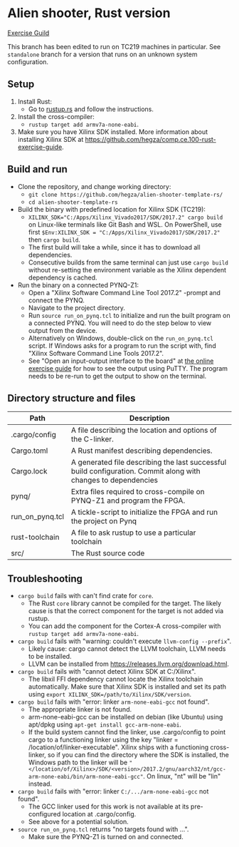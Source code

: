 # Alien shooter, Rust version

[Exercise Guild](git@github.com:trinhgiahuy/alien-shooter-template-rs.git)

This branch has been edited to run on TC219 machines in particular. See `standalone` branch for a version that runs on an unknown system configuration.

## Setup

1. Install Rust:
    - Go to [rustup.rs](https://rustup.rs/) and follow the instructions.
2. Install the cross-compiler:
    - `rustup target add armv7a-none-eabi`.
3. Make sure you have Xilinx SDK installed. More information about installing Xilinx SDK at https://github.com/hegza/comp.ce.100-rust-exercise-guide.

## Build and run
- Clone the repository, and change working directory:
    - `git clone https://github.com/hegza/alien-shooter-template-rs/`
    - `cd alien-shooter-template-rs`
- Build the binary with predefined location for Xilinx SDK (TC219):
    - `XILINX_SDK="C:/Apps/Xilinx_Vivado2017/SDK/2017.2" cargo build` on Linux-like terminals like Git Bash and WSL. On PowerShell, use first `$Env:XILINX_SDK = "C:/Apps/Xilinx_Vivado2017/SDK/2017.2"` then `cargo build`.
    - The first build will take a while, since it has to download all dependencies.
    - Consecutive builds from the same terminal can just use `cargo build` without re-setting the environment variable as the Xilinx dependent dependency is cached.
- Run the binary on a connected PYNQ-Z1:
    - Open a "Xilinx Software Command Line Tool 2017.2" -prompt and connect the PYNQ.
    - Navigate to the project directory.
    - Run `source run_on_pynq.tcl` to initialize and run the built program on a connected PYNQ. You will need to do the step below to view output from the device.
    - Alternatively on Windows, double-click on the `run_on_pynq.tcl` script. If Windows asks for a program to run the script with, find "Xilinx Software Command Line Tools 2017.2".
    - See "Open an input-output interface to the board" at [the online exercise guide](https://github.com/hegza/comp.ce.100-rust-exercise-guide/blob/master/src/2_build-and-run.md) for how to see the output using PuTTY. The program needs to be re-run to get the output to show on the terminal.

## Directory structure and files

| Path            | Description                                                                                                    |
|-----------------|----------------------------------------------------------------------------------------------------------------|
| .cargo/config   | A file describing the location and options of the C-linker.                                                    |
| Cargo.toml      | A Rust manifest describing dependencies.                                                                       |
| Cargo.lock      | A generated file describing the last successful build configuration. Commit along with changes to dependencies |
| pynq/           | Extra files required to cross-compile on PYNQ-Z1 and program the FPGA.                                         |
| run_on_pynq.tcl | A tickle-script to initialize the FPGA and run the project on Pynq                                             |
| rust-toolchain  | A file to ask rustup to use a particular toolchain                                                             |
| src/            | The Rust source code                                                                                           |


## Troubleshooting
- `cargo build` fails with can't find crate for `core`.
    * The Rust `core` library cannot be compiled for the target. The likely cause is that the correct component for the target is not added via rustup.
    * You can add the component for the Cortex-A cross-compiler with ```rustup target add armv7a-none-eabi```.
- `cargo build` fails with "warning: couldn't execute `llvm-config --prefix`".
    * Likely cause: cargo cannot detect the LLVM toolchain, LLVM needs to be installed.
    * LLVM can be installed from https://releases.llvm.org/download.html.
- `cargo build` fails with "cannot detect Xilinx SDK at C:/Xilinx".
    * The libxil FFI dependency cannot locate the Xilinx toolchain automatically. Make sure that Xilinx SDK is installed and set its path using `export XILINX_SDK=/path/to/Xilinx/SDK/version`.
- `cargo build` fails with "error: linker `arm-none-eabi-gcc` not found".
    * The appropriate linker is not found.
    * arm-none-eabi-gcc can be installed on debian (like Ubuntu) using apt/dpkg using `apt-get install gcc-arm-none-eabi`.
    * If the build system cannot find the linker, use .cargo/config to point cargo to a functioning linker using the key "linker = /location/of/linker-executable". Xilinx ships with a functioning cross-linker, so if you can find the directory where the SDK is installed, the Windows path to the linker will be `"</location/of/Xilinx>/SDK/<version>/2017.2/gnu/aarch32/nt/gcc-arm-none-eabi/bin/arm-none-eabi-gcc"`. On linux, "nt" will be "lin" instead.
- `cargo build` fails with "error: linker `C:/.../arm-none-eabi-gcc` not found".
    * The GCC linker used for this work is not available at its pre-configured location at .cargo/config.
    * See above for a potential solution.
- `source run_on_pynq.tcl` returns "no targets found with ...".
    * Make sure the PYNQ-Z1 is turned on and connected.


